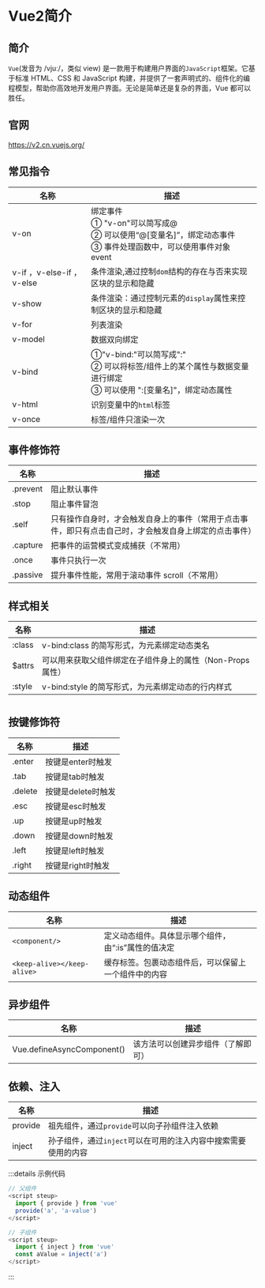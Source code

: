 # Vue2简介
## 简介
`Vue`(发音为 /vjuː/，类似 view) 是一款用于构建用户界面的`JavaScript`框架。它基于标准 HTML、CSS 和 JavaScript 构建，并提供了一套声明式的、组件化的编程模型，帮助你高效地开发用户界面。无论是简单还是复杂的界面，Vue 都可以胜任。

## 官网
https://v2.cn.vuejs.org/
## 常见指令
|名称|描述|
|-|-|
|v-on|绑定事件<br/>① "v-on"可以简写成@<br/>② 可以使用“@[变量名]”，绑定动态事件<br/>③ 事件处理函数中，可以使用事件对象 event|
|v-if ，v-else-if ，v-else|	条件渲染,通过控制`dom`结构的存在与否来实现区块的显示和隐藏|
|v-show|条件渲染：通过控制元素的`display`属性来控制区块的显示和隐藏|
|v-for|	列表渲染|
|v-model|数据双向绑定|
|v-bind|	①"v-bind:"可以简写成":"<br/>② 可以将标签/组件上的某个属性与数据变量进行绑定<br/>③ 可以使用 ":[变量名]"，绑定动态属性
|v-html|	识别变量中的`html`标签|
|v-once|标签/组件只渲染一次|

## 事件修饰符
|名称|描述|
|-|-|
|.prevent|	阻止默认事件|
|.stop|	阻止事件冒泡|
|.self|	只有操作自身时，才会触发自身上的事件（常用于点击事件，即只有点击自己时，才会触发自身上绑定的点击事件）|
|.capture|	把事件的运营模式变成捕获（不常用）|
|.once|	事件只执行一次|
|.passive|	提升事件性能，常用于滚动事件 scroll（不常用）|

## 样式相关
|名称|描述|
|-|-|
|:class|	v-bind:class 的简写形式，为元素绑定动态类名|
|$attrs|	可以用来获取父组件绑定在子组件身上的属性（Non-Props 属性）|
|:style|	v-bind:style 的简写形式，为元素绑定动态的行内样式|
#

## 按键修饰符
|名称|	描述|
|-|-|
|.enter|按键是enter时触发|
|.tab|按键是tab时触发|
|.delete|按键是delete时触发|
|.esc|按键是esc时触发|
|.up|按键是up时触发|
|.down|按键是down时触发|
|.left|按键是left时触发|
|.right|按键是right时触发|

## 动态组件
|名称|描述|
|-|-|
|`<component/>` |定义动态组件。具体显示哪个组件，由“:is”属性的值决定|
|`<keep-alive></keep-alive>`|缓存标签。包裹动态组件后，可以保留上一个组件中的内容|

## 异步组件
|名称|描述|
|-|-|
|Vue.defineAsyncComponent()	|该方法可以创建异步组件（了解即可）|

## 依赖、注入
|名称|描述|
|-|-|
|provide|祖先组件，通过`provide`可以向子孙组件注入依赖|
|inject|孙子组件，通过`inject`可以在可用的注入内容中搜索需要使用的内容|

:::details 示例代码
```js
// 父组件
<script steup>
  import { provide } from 'vue'
  provide('a', 'a-value')
</script>

// 子组件
<script steup>
  import { inject } from 'vue'
  const aValue = inject('a')
</script>
```
:::

